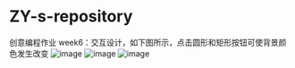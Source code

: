 # ZY-s-repository
创意编程作业
week6：交互设计，如下图所示，点击圆形和矩形按钮可使背景颜色发生改变
![image](https://user-images.githubusercontent.com/118698199/212039579-3f92fc18-578e-40e8-94a6-9589aec8eb4c.png)
![image](https://user-images.githubusercontent.com/118698199/212039659-611c15ce-7ad2-4f8b-a34e-7a7d7efbabab.png)
![image](https://user-images.githubusercontent.com/118698199/212039678-01366f5b-6a43-46d9-9389-3e1298e452c6.png)


